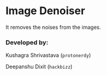 # Image Denoiser
It removes the noises from the images.

### Developed by:

Kushagra Shrivastava (`protonerdy`)

Deepanshu Dixit (`hackbizz`)
